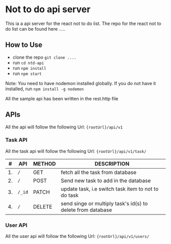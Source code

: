 # Not to do api server

This ia a api server for the react not to do list.
The repo for the react not to do list can be found here .....

## How to Use

- clone the repo `git clone ....`
- run `cd ntd-api`
- run `npm install`
- run `npm start`

Note: You need to have nodemon installed globally. If you do not have it installed, run `npm install -g nodemon`

All the sample api has been written in the rest.http file

## APIs

All the api will follow the following Url: `{rootUrl}/api/v1`

### Task API

All the task api will follow the following Url: `{rootUrl}/api/v1/task/`

| #   | API    | METHOD | DESCRIPTION                                                 |
| --- | ------ | ------ | ----------------------------------------------------------- |
| 1.  | `/`    | GET    | fetch all the task from database                            |
| 2.  | `/`    | POST   | Send new task to add in the database                        |
| 3.  | `/_id` | PATCH  | update task, i.e switch task item to not to do task         |
| 4.  | `/`    | DELETE | send singe or multiply task's id(s) to delete from database |

### User API

All the user api will follow the following Url: `{rootUrl}/api/v1/users/`
